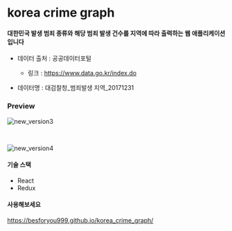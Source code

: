 # korea crime graph

#### 대한민국 발생 범죄 종류와 해당 범죄 발생 건수를 지역에 따라 출력하는 웹 애플리케이션입니다 


* 데이터 출처  : 공공데이터포털
  * 링크 : https://www.data.go.kr/index.do

* 데이터명    : 대검찰청_범죄발생 지역_20171231

### Preview


![new_version3](https://user-images.githubusercontent.com/74638588/178092323-290ab7c2-fc12-4f6f-8d8f-2c7594080893.gif)


<br>


![new_version4](https://user-images.githubusercontent.com/74638588/178092331-9089c372-9d15-4bef-85fb-3163365ea9bc.gif)


#### 기술 스택

* React
* Redux

#### 사용해보세요

https://besforyou999.github.io/korea_crime_graph/
